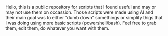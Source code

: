 Hello,
this is a public repository for scripts that I found useful and may or may not use them on occassion.
Those scripts were made using AI and their main goal was to either "dumb down" somethings or simplify thigs that I was doing using more basic scripts (powershell/bash).
Feel free to grab them, edit them, do whatever you want with them.
